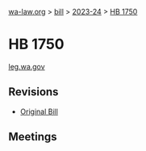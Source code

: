 [wa-law.org](/) > [bill](/bill/) > [2023-24](/bill/2023-24/) > [HB 1750](/bill/2023-24/hb/1750/)

# HB 1750
[leg.wa.gov](https://app.leg.wa.gov/billsummary?BillNumber=1750&Year=2023&Initiative=false)

## Revisions
* [Original Bill](1/)

## Meetings